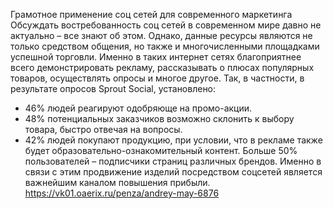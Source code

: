 Грамотное применение соц сетей для современного маркетинга
Обсуждать востребованность соц сетей в современном мире давно не актуально – все знают об этом. Однако, данные ресурсы являются не только средством общения, но также и многочисленными площадками успешной торговли. Именно в таких интернет сетях благоприятнее всего демонстрировать рекламу, рассказывать о плюсах популярных товаров, осуществлять опросы и многое другое.
Так, в частности, в результате опросов Sprout Social, установлено:
- 46% людей реагируют одобряюще на промо-акции.
- 48% потенциальных заказчиков возможно склонить к выбору товара, быстро отвечая на вопросы.
- 42% людей покупают продукцию, при условии, что в рекламе также будет образовательно-ознакомительный контент.
Больше 50% пользователей – подписчики страниц различных брендов. Именно в связи с этим продвижение изделий посредством соцсетей является важнейшим каналом повышения прибыли.
https://vk01.oaerix.ru/penza/andrey-may-6876

